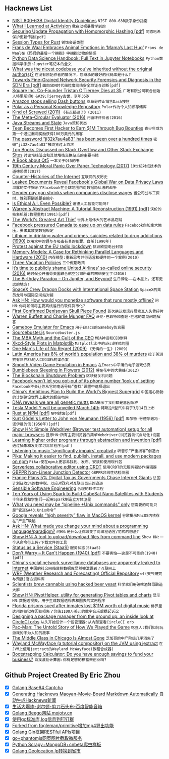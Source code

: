 ## Hacknews List


- [NIST 800-63B Digital Identity Guidelines](https://pages.nist.gov/800-63-3/sp800-63b.html)  `NIST 800-63B数字身份指南`
- [What I Learned at Activision](http://c0de517e.blogspot.com/2019/03/what-i-learned-at-activision.html)  `我在动视暴雪学到的`
- [Securing Update Propagation with Homomorphic Hashing [pdf]](https://eprint.iacr.org/2019/227.pdf)  `同态哈希保护更新传播[pdf]`
- [Session Types for Rust](https://github.com/Munksgaard/session-types)  `锈蚀会话类型`
- [Frans de Waal Embraces Animal Emotions in ‘Mama’s Last Hug’](https://www.nytimes.com/2019/02/25/books/review/frans-de-waal-mamas-last-hug.html)  `Frans de Waal在《妈妈的最后一个拥抱》中拥抱动物的情感`
- [Python Data Science Handbook: Full Text in Jupyter Notebooks](https://github.com/jakevdp/PythonDataScienceHandbook)  `Python数据科学手册:Jupyter笔记本的全文`
- [What was the nicest codebase you&#39;ve inherited without the original author(s)?](item?id=19294236)  `在没有原始作者的情况下，您继承的最好的代码库是什么?`
- [Towards Fine-Grained Network Security Forensics and Diagnosis in the SDN Era [pdf]](http://faculty.cs.tamu.edu/guofei/paper/ForenGuard-CCS18.pdf)  `面向SDN时代细粒度网络安全取证与诊断[pdf]`
- [Square Inc. Co-Founder Tristan O’Tierney Dies at 35](https://www.bloomberg.com/news/articles/2019-03-02/square-inc-co-founder-tristan-o-tierney-dies-at-35)  `广场有限公司联合创始人特里斯坦O &#39;Tierney去世，享年35岁`
- [Amazon stops selling Dash buttons](https://www.bbc.com/news/technology-47416440)  `亚马逊停止销售Dash按钮`
- [Polar as a Personal Knowledge Repository](https://getpolarized.io/2019/03/01/polar-personal-knowledge-repository.html)  `Polar作为个人知识存储库`
- [Kind of Screwed (2011)](https://waxy.org/2011/06/kind_of_screwed/)  `《有点搞砸了》(2011)`
- [The Meta-Circular Evaluator (2016)](http://www.rooijakkers.software/posts/2016-04-25-metacircular-evaluator/)  `元循环评价者(2016)`
- [Java Streams and State](https://blog.frankel.ch/java-streams-state/)  `Java流和状态`
- [Teen Becomes First Hacker to Earn $1M Through Bug Bounties](https://digit.fyi/teen-hacker-earns-1m-via-bug-bounties/)  `青少年成为第一个通过漏洞奖励获得100万美元的黑客`
- [The password “ji32k7au4a83” has been seen over a hundred times](https://twitter.com/rqou_/status/1101331385632022528)  `密码“ji32k7au4a83”被浏览过上百次`
- [Top Books Discussed on Stack Overflow and Other Stack Exchange Sites](https://bookinsider.gitlab.io/)  `讨论堆栈溢出和其他堆栈交换站点的主要书籍`
- [A Book about Qt5](https://qmlbook.github.io/)  `一本关于Qt5的书`
- [19th Century Moral Panic Over Paper Technology (2017)](https://slate.com/technology/2017/08/the-19th-century-moral-panic-over-paper-technology.html)  `19世纪对纸技术的道德恐慌(2017)`
- [Counter-Histories of the Internet](https://www.publicbooks.org/counter-histories-of-the-internet/)  `互联网的反历史`
- [Leaked Documents Reveal Facebook&#39;s Global War on Data Privacy Laws](https://m.slashdot.org/story/352792)  `泄露的文件揭示了Facebook在全球范围内对数据隐私法的战争`
- [Gender pay gap shrinks when companies disclose wages](http://news.cornell.edu/stories/2019/02/gender-pay-gap-shrinks-when-companies-disclose-wages)  `当公司公布工资时，性别薪酬差距会缩小`
- [Is Ethical A.I. Even Possible?](https://www.nytimes.com/2019/03/01/business/ethics-artificial-intelligence.html)  `道德人工智能可能吗?`
- [Warren&#39;s Abstract Machine: A Tutorial Reconstruction (1991) [pdf]](http://wambook.sourceforge.net/wambook.pdf)  `沃伦的抽象机器:教程重构(1991)[pdf]`
- [The World&#39;s Greatest Art Thief](https://www.gq.com/story/secrets-of-the-worlds-greatest-art-thief)  `世界上最伟大的艺术品窃贼`
- [Facebook pressured Canada to ease up on data rules](https://www.cbc.ca/news/politics/facebook-canada-data-pressure-1.5041063)  `Facebook向加拿大施压，要求其放宽数据规定`
- [Lithium in drinking water and crimes, suicides related to drug addictions (1990)](https://www.researchgate.net/publication/21455358)  `饮用水中的锂与与吸毒有关的犯罪、自杀(1990年)`
- [Protest against the EU radio lockdown](https://blog.mehl.mx/2019/protect-freedom-on-radio-devices-raise-your-voice-today/)  `抗议欧盟电台封锁`
- [Memory Models: A Case for Rethinking Parallel Languages and Hardware (2010)](https://cacm.acm.org/magazines/2010/8/96610-memory-models-a-case-for-rethinking-parallel-languages-and-hardware/fulltext)  `内存模型:重新思考并行语言和硬件的一个案例(2010)`
- [Three Vacation Policies](https://www.xaprb.com/blog/three-vacation-policies/)  `三个假期政策`
- [It’s time to publicly shame United Airlines’ so-called online security (2016)](https://techcrunch.com/2016/08/13/its-time-to-publicly-shame-united-airlines-so-called-online-security/)  `是时候公开羞辱美国联合航空公司所谓的网络安全了(2016)`
- [The Birthday Paradox – On Jupiter, and Beyond!](https://www.solipsys.co.uk/new/TheBirthdayParadox.html?sc03h)  `生日悖论——在木星上，还有更远的地方!`
- [SpaceX Crew Dragon Docks with International Space Station](https://www.bloomberg.com/news/articles/2019-03-03/spacex-crew-dragon-docks-with-international-space-station)  `SpaceX的乘员龙号与国际空间站对接`
- [Ask HN: How would you monetize software that runs mostly offline?](item?id=19294839)  `问HN:你将如何将主要离线运行的软件货币化?`
- [First Confirmed Denisovan Skull Piece Found](https://www.sapiens.org/evolution/denisovan-skull-found/)  `首次确认发现丹尼索瓦人头骨碎片`
- [Warren Buffett and Charlie Munger FAQ](http://buffettfaq.com/)  `沃伦·巴菲特和查理·芒格的常见问题解答`
- [Gameboy Emulator for Emacs](https://github.com/vreeze/eboy)  `用于Emacs的Gameboy仿真器`
- [Sourcebuster.js](http://sbjs.rocks/#/)  `Sourcebuster.js`
- [The MBA Myth and the Cult of the CEO](https://www.institutionalinvestor.com/article/b1db3jy3201d38/The-MBA-Myth-and-the-Cult-of-the-CEO)  `MBA神话和CEO崇拜`
- [Xkcd-Style Plots in Matplotlib](https://jakevdp.github.io/blog/2012/10/07/xkcd-style-plots-in-matplotlib/)  `Matplotlib中的xkcd样式的图`
- [One Man&#39;s Life of No Regret (2009)](http://synodwithlife.blogspot.com/2009/04/one-mans-life-of-no-regret.html)  `《无悔的一生》(2009)`
- [Latin America has 8% of world’s population and 38% of murders](https://latinamericareports.com/gun-laws-where-guns-take-the-most-lives)  `拉丁美洲拥有世界8%的人口和38%的谋杀案`
- [Smooth Video Game Emulation in Emacs](http://emacsninja.com/posts/smooth-video-game-emulation-in-emacs.html)  `在Emacs中平滑的电子游戏仿真`
- [Bumblebees Sleeping in Flowers (2012)](https://beeisbeautiful.wordpress.com/2012/07/16/bumblebees-sleeping-in-flowers/)  `睡在花中的大黄蜂(2012)`
- [The Blockchain Shutdown Problem](https://arxiv.org/abs/1902.07254)  `区块链关机问题`
- [Facebook won’t let you opt-out of its phone number ‘look up’ setting](https://techcrunch.com/2019/03/03/facebook-phone-number-look-up/)  `Facebook不会让你从它的电话号码“查找”设置中选择退出`
- [China’s Ambitious Plan to Build the World’s Biggest Supergrid](https://spectrum.ieee.org/energy/the-smarter-grid/chinas-ambitious-plan-to-build-the-worlds-biggest-supergrid)  `中国雄心勃勃的计划建设世界上最大的超级电网`
- [DNA reveals we are all genetic mutts](https://news.harvard.edu/gazette/story/2019/02/harvard-geneticist-no-populations-dna-is-pure/)  `DNA揭示了我们都是基因杂种`
- [Tesla Model Y will be unveiled March 14th](https://www.theverge.com/2019/3/3/18249076/tesla-model-y-suv-unveiled-march-14th)  `特斯拉Y型汽车将于3月14日上市`
- [Rust at NPM [pdf]](https://www.rust-lang.org/static/pdfs/Rust-npm-Whitepaper.pdf)  `NPM锈蚀[pdf]`
- [Kurt Gödel&#39;s Letter to John von Neumann (1956) [pdf]](http://www.cs.cmu.edu/~aada/courses/15251s15/www/notes/godel-letter.pdf)  `库尔特·哥德尔致冯·诺伊曼的信(1956年)[pdf]`
- [Show HN: Simple Webdriver (Browser test automation) setup for all major browsers](item?id=19296733)  `显示HN:所有主要浏览器的简单Webdriver(浏览器测试自动化)设置`
- [Learning higher order programs through abstraction and invention [pdf]](https://www.doc.ic.ac.uk/~shm/Papers/metafunc.pdf)  `通过抽象和发明学习高阶程序[pdf]`
- [Listening to music &#39;significantly impairs&#39; creativity](https://sciencesources.eurekalert.org/pub_releases/2019-02/lu-hlt022619.php)  `听音乐“严重损害”创造力`
- [Pika: Making it easier to find, publish, install, and use modern packages on npm](https://www.pikapkg.com/about)  `Pika:使在npm上更容易找到、发布、安装和使用现代包`
- [Serverless collaborative editor using CRDT](https://thegeez.net/2019/03/03/serverless_collab.html)  `使用CRDT的无服务器协作编辑器`
- [GBPPR Non-Linear Junction Detector](https://web.archive.org/web/20130718061802/http://servv89pn0aj.sn.sourcedns.com:80/~gbpprorg/mil/non/)  `GBPPR非线性结检测器`
- [France Plans 5% Digital Tax as Governments Chase Internet Giants](https://www.bloomberg.com/news/articles/2019-03-03/france-plans-5-digital-tax-as-governments-chase-internet-giants)  `法国计划征收5%的数字税，以应对政府对互联网巨头的追逐`
- [Sensible Software Engineering](https://www.scriptcrafty.com/2019/02/sensible-software-engineering/)  `合理的软件工程`
- [Ten Years of Using Spark to Build CubeSat Nano Satellites with Students](https://blog.adacore.com/ten-years-of-using-spark-to-build-cubesat-nano-satellites-with-students)  `十年来我和学生们一起用Spark制造立方体卫星`
- [What you need may be “pipeline &#43;Unix commands” only](https://nanxiao.me/en/what-you-need-may-be-pipeline-unix-commands-only/)  `您需要的可能只是“管道&#43;Unix命令”`
- [Google reveals “high severity” flaw in MacOS kernel](https://www.neowin.net/news/google-reveals-high-severity-flaw-in-macos-kernel/)  `谷歌揭示MacOS内核存在“严重”缺陷`
- [Ask HN: What made you change your mind about a programming language/paradigm?](item?id=19288954)  `问HN:是什么让你改变了对编程语言/范式的想法?`
- [Show HN: A tool to upload/download files from command line](https://bashupload.com/)  `Show HN:一个从命令行上传/下载文件的工具`
- [Status as a Service (StaaS)](https://www.eugenewei.com/blog/2019/2/19/status-as-a-service)  `服务状态(StaaS)`
- [Don&#39;t Warry – It Can&#39;t Happen (1940) [pdf]](https://www.gwern.net/docs/xrisks/1940-sciam-harrington-nuclearweapons-dontworryitcanthappen.pdf)  `不要害怕——这是不可能的(1940)[pdf]`
- [China&#39;s social network surveillance databases are apparently leaked to Internet](https://mobile.twitter.com/0xDUDE/status/1101917885100945409)  `中国的社交网络监控数据库显然被泄露到了互联网上`
- [WRF (Weather Research and Forecasting) Official Repository](https://github.com/wrf-model/WRF)  `wf(天气研究与预报)官方资料库`
- [Scientists brew cannabis using hacked beer yeast](https://www.nature.com/articles/d41586-019-00714-9)  `科学家们用破啤酒酵母酿造大麻`
- [Show HN: PivotHelper, utility for generating Pivot tables and charts](https://bjoernkw.github.io/PivotHelper/)  `显示HN:数据透视表，用于生成数据透视表和图表的实用程序`
- [Florida prisons sued after inmates lost $11M worth of digital music](https://www.theverge.com/2019/2/20/18233317/florida-department-of-corrections-class-action-lawsuit-william-demler-jpay-mp3-song-access)  `佛罗里达州的监狱在囚犯损失了价值1100万美元的数字音乐后提起诉讼`
- [Designing a package manager from the ground up: an inside look at CircleCI orbs](https://circleci.com/blog/designing-a-package-manager-from-the-ground-up/)  `从头开始设计一个包管理器:从内部查看CircleCI orb`
- [Pac-Man: The Untold Story of How We Played the Game](https://retrobitch.wordpress.com/2019/02/12/pac-man-the-untold-story-of-how-we-really-played-the-game/)  `吃豆人:我们如何玩游戏的不为人知的故事`
- [The Middle Class in Chicago Is Almost Gone](https://www.wbez.org/shows/wbez-news/the-middle-class-is-shrinking-everywhere-in-chicago-its-almost-gone/e63cb407-5d1e-41b1-9124-a717d4fb1b0b)  `芝加哥的中产阶级几乎消失了`
- [Wayland McWayface (a tutorial compositor) on the JVM using jextract](https://github.com/markehammons/Wayland-McWayface_JVM-edition)  `在JVM上使用jextract的Wayland McWayface(教程合成器)`
- [Bootstrapping Calculator: Do you have enough savings to fund your business?](https://github.com/dvassallo/bootstrapping-calculator)  `自我激励计算器:你有足够的积蓄来创业吗?`

## Github Project Created By Eric Zhou

- [x] [Golang Base64 Captcha](https://github.com/mojocn/base64Captcha)
- [x] [Generating Hacknews Maoyan-Movie-Board Markdown Automatically 自动生成Hacknews新闻](https://github.com/dejavuzhou/md-genie)
- [x] [生活大爆炸-谢尔顿-剪刀石头布-百度智能音箱](https://github.com/mojocn/dueros-bang-game)
- [x] [Golang Beego网站 mojotv.cn](https://github.com/mojocn/www.mojotv.cn)
- [x] [使用go标准库,log信息到钉钉群](https://github.com/mojocn/dooger)
- [x] [Forked from fogleman/primitive增加mp4导出功能](https://github.com/mojocn/primitive)
- [x] [Golang Gin框架RESTful APIs项目](https://github.com/JJJJJJJerk/ezier-golang-web-api-framework)
- [x] [go+phantomjs网页图片截取微服务](https://github.com/mojocn/screen_shot)
- [x] [Python Scrapy+MongoDB+cnbeta爬虫样板](https://github.com/mojocn/scrapy_mongodb_boilerplate_cnbeta)
- [x] [Golang Geolocation Ip转换到省市](https://github.com/mojocn/ip2location)